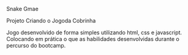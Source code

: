 Snake Gmae

Projeto Criando o Jogoda Cobrinha 

Jogo desenvolvido de forma simples utilizando html, css e javascript.
Colocando em prática o que as habilidades desenvolvidas durante o percurso do bootcamp.
